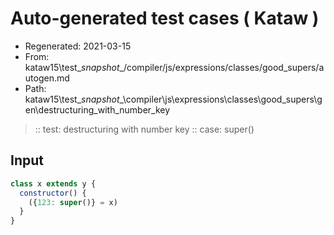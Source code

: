 # Auto-generated test cases ( Kataw )
- Regenerated: 2021-03-15
- From: kataw15\test\__snapshot__/compiler/js/expressions/classes/good_supers/autogen.md
- Path: kataw15\test\__snapshot__\compiler\js\expressions\classes\good_supers\gen\destructuring_with_number_key
> :: test: destructuring with number key
> :: case: super()
## Input

`````js
class x extends y {
  constructor() {
    ({123: super()} = x)
  }
}
`````
